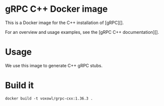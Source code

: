 # gRPC C++ Docker image

This is a Docker image for the C++ installation of [gRPC][].

For an overview and usage examples, see the [gRPC C++ documentation][].


# Usage

We use this image to generate C++ gRPC stubs.

# Build it

```
docker build -t voxowl/grpc-cxx:1.36.3 .
```